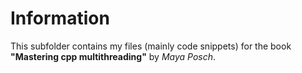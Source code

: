 # Information
This subfolder contains my files (mainly code snippets) for the book **"Mastering cpp multithreading"** by *Maya Posch*.
